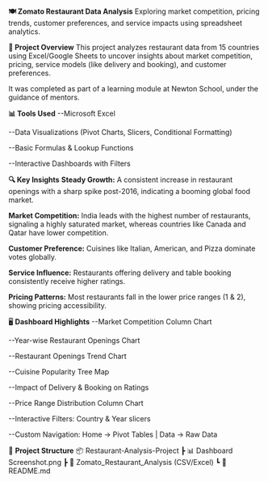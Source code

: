 **🍽️ Zomato Restaurant Data Analysis**
Exploring market competition, pricing trends, customer preferences, and service impacts using spreadsheet analytics.

**📌 Project Overview**
This project analyzes restaurant data from 15 countries using Excel/Google Sheets to uncover insights about market competition, pricing, service models (like delivery and booking), and customer preferences.

It was completed as part of a learning module at Newton School, under the guidance of mentors.

**📊 Tools Used**
--Microsoft Excel

--Data Visualizations (Pivot Charts, Slicers, Conditional Formatting)

--Basic Formulas & Lookup Functions

--Interactive Dashboards with Filters

**🔍 Key Insights**
**Steady Growth:** A consistent increase in restaurant openings with a sharp spike post-2016, indicating a booming global food market.

**Market Competition:** India leads with the highest number of restaurants, signaling a highly saturated market, whereas countries like Canada and Qatar have lower competition.

**Customer Preference:** Cuisines like Italian, American, and Pizza dominate votes globally.

**Service Influence:** Restaurants offering delivery and table booking consistently receive higher ratings.

**Pricing Patterns:** Most restaurants fall in the lower price ranges (1 & 2), showing pricing accessibility.

🖥️ **Dashboard Highlights**
--Market Competition Column Chart

--Year-wise Restaurant Openings Chart

--Restaurant Openings Trend Chart

--Cuisine Popularity Tree Map

--Impact of Delivery & Booking on Ratings

--Price Range Distribution Column Chart

--Interactive Filters: Country & Year slicers

--Custom Navigation: Home → Pivot Tables | Data → Raw Data

📁 **Project Structure**
📦 Restaurant-Analysis-Project
 ┣ 📊 Dashboard Screenshot.png
 ┣ 📂 Zomato_Restaurant_Analysis (CSV/Excel)
 ┗ 📄 README.md
